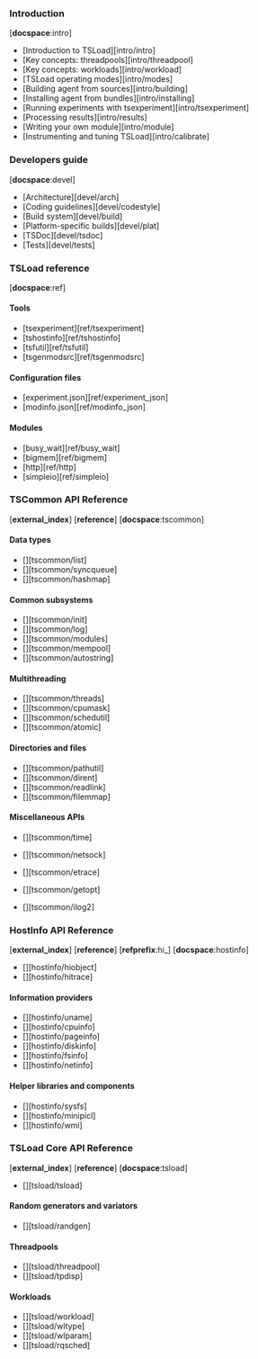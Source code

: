 
### Introduction 
[__docspace__:intro]

* [Introduction to TSLoad][intro/intro]
* [Key concepts: threadpools][intro/threadpool]
* [Key concepts: workloads][intro/workload]
* [TSLoad operating modes][intro/modes]
* [Building agent from sources][intro/building]
* [Installing agent from bundles][intro/installing]
* [Running experiments with tsexperiment][intro/tsexperiment]
* [Processing results][intro/results]
* [Writing your own module][intro/module]
* [Instrumenting and tuning TSLoad][intro/calibrate]

### Developers guide
[__docspace__:devel]

* [Architecture][devel/arch]
* [Coding guidelines][devel/codestyle]
* [Build system][devel/build]
* [Platform-specific builds][devel/plat]
* [TSDoc][devel/tsdoc]
* [Tests][devel/tests]

### TSLoad reference
[__docspace__:ref]

#### Tools

* [tsexperiment][ref/tsexperiment]
* [tshostinfo][ref/tshostinfo]
* [tsfutil][ref/tsfutil]
* [tsgenmodsrc][ref/tsgenmodsrc]

#### Configuration files

* [experiment.json][ref/experiment_json]
* [modinfo.json][ref/modinfo_json]

#### Modules

* [busy_wait][ref/busy_wait]
* [bigmem][ref/bigmem]
* [http][ref/http]
* [simpleio][ref/simpleio]

### TSCommon API Reference
[__external_index__] [__reference__] [__docspace__:tscommon]

#### Data types

* [][tscommon/list]
* [][tscommon/syncqueue]
* [][tscommon/hashmap]

#### Common subsystems

* [][tscommon/init]
* [][tscommon/log]
* [][tscommon/modules]
* [][tscommon/mempool]
* [][tscommon/autostring]

#### Multithreading

* [][tscommon/threads]
* [][tscommon/cpumask]
* [][tscommon/schedutil]
* [][tscommon/atomic]

#### Directories and files

* [][tscommon/pathutil]
* [][tscommon/dirent]
* [][tscommon/readlink]
* [][tscommon/filemmap]

#### Miscellaneous APIs

* [][tscommon/time]
* [][tscommon/netsock]
* [][tscommon/etrace]

* [][tscommon/getopt]
* [][tscommon/ilog2]

### HostInfo API Reference
[__external_index__] [__reference__] [__refprefix__:hi_] [__docspace__:hostinfo]

* [][hostinfo/hiobject]
* [][hostinfo/hitrace]

#### Information providers

* [][hostinfo/uname]
* [][hostinfo/cpuinfo]
* [][hostinfo/pageinfo]
* [][hostinfo/diskinfo]
* [][hostinfo/fsinfo]
* [][hostinfo/netinfo]

#### Helper libraries and components

* [][hostinfo/sysfs]
* [][hostinfo/minipicl]
* [][hostinfo/wmi]

### TSLoad Core API Reference
[__external_index__] [__reference__] [__docspace__:tsload]

* [][tsload/tsload]

#### Random generators and variators

* [][tsload/randgen]

#### Threadpools

* [][tsload/threadpool]
* [][tsload/tpdisp]

#### Workloads

* [][tsload/workload]
* [][tsload/wltype]
* [][tsload/wlparam]
* [][tsload/rqsched]
